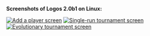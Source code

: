 **Screenshots of Logos 2.0b1 on Linux:**

[![Add a player screen](http://cpence.github.com/logos/screenshots/playerspage-thumb.png)](http://cpence.github.com/logos/screenshots/playerspage.png)   [![Single-run tournament screen](http://cpence.github.com/logos/screenshots/oneshotpage-thumb.png)](http://cpence.github.com/logos/screenshots/oneshotpage.png)   [![Evolutionary tournament screen](http://cpence.github.com/logos/screenshots/evopage-thumb.png)](http://cpence.github.com/logos/screenshots/evopage.png)



